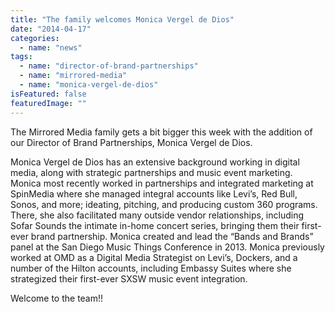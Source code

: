 ```yaml
---
title: "The family welcomes Monica Vergel de Dios"
date: "2014-04-17"
categories: 
  - name: "news"
tags: 
  - name: "director-of-brand-partnerships"
  - name: "mirrored-media"
  - name: "monica-vergel-de-dios"
isFeatured: false
featuredImage: ""
---
```


The Mirrored Media family gets a bit bigger this week with the addition of our Director of Brand Partnerships, Monica Vergel de Dios. 

Monica Vergel de Dios has an extensive background working in digital media, along with strategic partnerships and music event marketing. Monica most recently worked in partnerships and integrated marketing at SpinMedia where she managed integral accounts like Levi’s, Red Bull, Sonos, and more; ideating, pitching, and producing custom 360 programs. There, she also facilitated many outside vendor relationships, including Sofar Sounds the intimate in-home concert series, bringing them their first-ever brand partnership. Monica created and lead the “Bands and Brands” panel at the San Diego Music Things Conference in 2013. Monica previously worked at OMD as a Digital Media Strategist on Levi’s, Dockers, and a number of the Hilton accounts, including Embassy Suites where she strategized their first-ever SXSW music event integration. 

Welcome to the team!!

